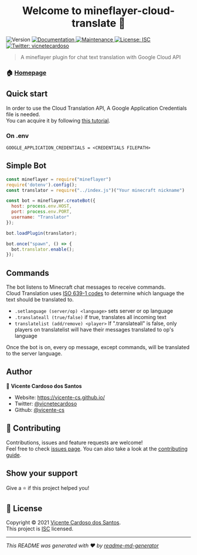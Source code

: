 <h1 align="center">Welcome to mineflayer-cloud-translate 👋</h1>
<p>
  <img alt="Version" src="https://img.shields.io/badge/version-1.0.0-blue.svg?cacheSeconds=2592000" />
  <a href="https://github.com/vicente-cs/mineflayer-cloud-translate#readme" target="_blank">
    <img alt="Documentation" src="https://img.shields.io/badge/documentation-yes-brightgreen.svg" />
  </a>
  <a href="https://github.com/vicente-cs/mineflayer-cloud-translate/graphs/commit-activity" target="_blank">
    <img alt="Maintenance" src="https://img.shields.io/badge/Maintained%3F-yes-green.svg" />
  </a>
  <a href="https://github.com/vicente-cs/mineflayer-cloud-translate/blob/master/LICENSE" target="_blank">
    <img alt="License: ISC" src="https://img.shields.io/github/license/vicente-cs/mineflayer-cloud-translate" />
  </a>
  <a href="https://twitter.com/vicnetecardoso" target="_blank">
    <img alt="Twitter: vicnetecardoso" src="https://img.shields.io/twitter/follow/vicnetecardoso.svg?style=social" />
  </a>
</p>

> A mineflayer plugin for chat text translation with Google Cloud API

### 🏠 [Homepage](https://github.com/vicente-cs/mineflayer-cloud-translate#readme)

## Quick start

In order to use the Cloud Translation API, A Google Application Credentials file is needed.<br/>
You can acquire it by following [this tutorial](https://cloud.google.com/translate/docs/setup).

### On .env

```
GOOGLE_APPLICATION_CREDENTIALS = <CREDENTIALS FILEPATH>
```

## Simple Bot

```js
const mineflayer = require("mineflayer")
require('dotenv').config();
const translator = require("../index.js")("Your minecraft nickname")

const bot = mineflayer.createBot({
  host: process.env.HOST,
  port: process.env.PORT,
  username: "Translator"
});

bot.loadPlugin(translator);

bot.once("spawn", () => {
  bot.translator.enable();
});
```

## Commands

The bot listens to Minecraft chat messages to receive commands.<br/>
Cloud Translation uses [ISO 639-1 codes](https://en.wikipedia.org/wiki/List_of_ISO_639-1_codes) to determine which language the text should be translated to.

- `.setlanguage (server/op) <language>` sets server or op language
- `.translateall (true/false)` if true, translates all incoming text
- `translatelist (add/remove) <player>` If ".translateall" is false, only players on translatelist will have their messages translated to op's language

Once the bot is on, every op message, except commands, will be translated to the server language.

## Author

👤 **Vicente Cardoso dos Santos**

* Website: https://vicente-cs.github.io/
* Twitter: [@vicnetecardoso](https://twitter.com/vicnetecardoso)
* Github: [@vicente-cs](https://github.com/vicente-cs)

## 🤝 Contributing

Contributions, issues and feature requests are welcome!<br />Feel free to check [issues page](https://github.com/vicente-cs/mineflayer-cloud-translate/issues). You can also take a look at the [contributing guide](https://github.com/vicente-cs/mineflayer-cloud-translate/blob/master/CONTRIBUTING.md).

## Show your support

Give a ⭐️ if this project helped you!

## 📝 License

Copyright © 2021 [Vicente Cardoso dos Santos](https://github.com/vicente-cs).<br />
This project is [ISC](https://github.com/vicente-cs/mineflayer-cloud-translate/blob/master/LICENSE) licensed.

***
_This README was generated with ❤️ by [readme-md-generator](https://github.com/kefranabg/readme-md-generator)_
